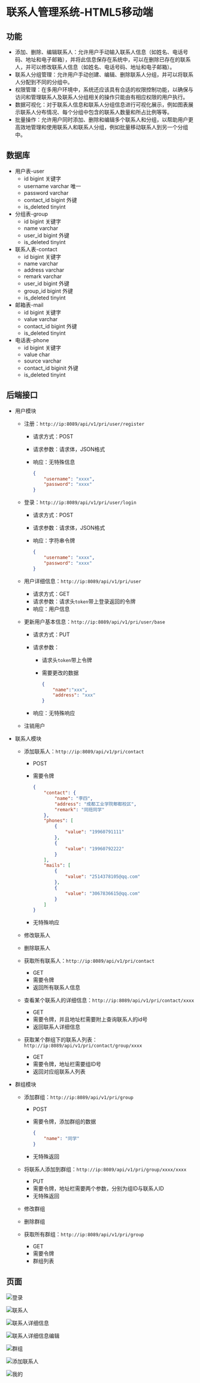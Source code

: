 # 联系人管理系统-HTML5移动端

 

## 功能

- 添加、删除、编辑联系人：允许用户手动输入联系人信息（如姓名、电话号码、地址和电子邮箱），并将此信息保存在系统中，可以在删除已存在的联系人，并可以修改联系人信息（如姓名、电话号码、地址和电子邮箱）。
- 联系人分组管理：允许用户手动创建、编辑、删除联系人分组，并可以将联系人分配到不同的分组中。
- 权限管理：在多用户环境中，系统还应该具有合适的权限控制功能，以确保与访问和管理联系人及联系人分组相关的操作只能由有相应权限的用户执行。
- 数据可视化：对于联系人信息和联系人分组信息进行可视化展示，例如图表展示联系人分布情况、每个分组中包含的联系人数量和所占比例等等。
- 批量操作：允许用户同时添加、删除和编辑多个联系人和分组，以帮助用户更高效地管理和使用联系人和联系人分组，例如批量移动联系人到另一个分组中。

## 数据库

- 用户表-user
  - id bigint 关键字
  - username varchar 唯一
  - password varchar
  - contact_id bigint 外键
  - is_deleted tinyint
- 分组表-group
  - id bigint 关键字
  - name varchar
  - user_id bigint 外键
  - is_deleted tinyint
- 联系人表-contact
  - id bigint 关键字
  - name varchar
  - address varchar
  - remark varchar
  - user_id bigint 外键
  - group_id bigint 外键
  - is_deleted tinyint
- 邮箱表-mail
  - id bigint 关键字
  - value varchar
  - contact_id bigint 外键
  - is_deleted tinyint
- 电话表-phone
  - id bigint 关键字
  - value char
  - source varchar
  - contact_id biginit 外键
  - is_deleted tinyint

## 后端接口

- 用户模块

  - 注册：`http://ip:8089/api/v1/pri/user/register`

    - 请求方式：POST

    - 请求参数：请求体，JSON格式

    - 响应：无特殊信息

      ```json
      {
          "username": "xxxx",
          "password": "xxxx"
      }
      ```

      

  - 登录：`http://ip:8089/api/v1/pri/user/login`

    - 请求方式：POST

    - 请求参数：请求体，JSON格式

    - 响应：字符串令牌

      ```json
      {
          "username": "xxxx",
          "password": "xxxx"
      }
      ```

      

  - 用户详细信息：`http://ip:8089/api/v1/pri/user`

    - 请求方式：GET
    - 请求参数：请求头`token`带上登录返回的令牌
    - 响应：用户信息
    
  - 更新用户基本信息：`http://ip:8089/api/v1/pri/user/base`
  
    - 请求方式：PUT
  
    - 请求参数：
  
      - 请求头`token`带上令牌
  
      - 需要更改的数据
  
        ```json
        {
            "name":"xxx",
            "address": "xxx"
        }
        ```
  
        
  
    - 响应：无特殊响应
  
  - 注销用户
  
- 联系人模块

  - 添加联系人：`http://ip:8089/api/v1/pri/contact`

    - POST

    - 需要令牌

      ```json
      {
          "contact": {
              "name": "李四",
              "address": "成都工业学院郫都校区",
              "remark": "同班同学"
          },
          "phones": [
              {
                  "value": "19960791111"
              },
              {
                  "value": "19960792222"
              }
          ],
          "mails": [
              {
                  "value": "2514378105@qq.com"
              },
              {
                  "value": "3067836615@qq.com"
              }
          ]
      }
      ```

      

    - 无特殊响应

  - 修改联系人

  - 删除联系人

  - 获取所有联系人：`http://ip:8089/api/v1/pri/contact`

    - GET
    - 需要令牌
    - 返回所有联系人信息

  - 查看某个联系人的详细信息：`http://ip:8089/api/v1/pri/contact/xxxx`

    - GET
    - 需要令牌，并且地址栏需要附上查询联系人的id号
    - 返回联系人详细信息

  - 获取某个群组下的联系人列表：`http://ip:8089/api/v1/pri/contact/group/xxxx`

    - GET
    - 需要令牌，地址栏需要组ID号
    - 返回对应组联系人列表

- 群组模块

  - 添加群组：`http://ip:8089/api/v1/pri/group`

    - POST

    - 需要令牌，添加群组的数据

      ```json
      {
          "name": "同学"
      }
      ```

      

    - 无特殊返回

  - 将联系人添加到群组：`http://ip:8089/api/v1/pri/group/xxxx/xxxx`

    - PUT
    - 需要令牌，地址栏需要两个参数，分别为组ID与联系人ID
    - 无特殊返回

  - 修改群组

  - 删除群组

  - 获取所有群组：`http://ip:8089/api/v1/pri/group`

    - GET
    - 需要令牌
    - 群组列表


## 页面

![登录](.\view\登录.png)

![联系人](./view/联系人.png)

![联系人详细信息](./view/联系人详细信息.png)

![联系人详细信息编辑](./view/联系人详细信息编辑.png)

![群组](./view/群组.png)

![添加联系人](./view/添加联系人.png)

![我的](./view/我的.png)